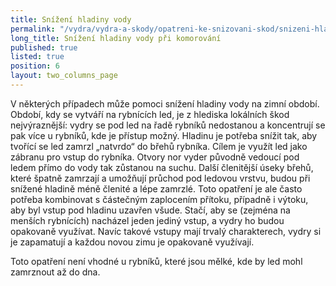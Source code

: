 ```yaml
---
title: Snížení hladiny vody
permalink: "/vydra/vydra-a-skody/opatreni-ke-snizovani-skod/snizeni-hladiny-vody"
long_title: Snížení hladiny vody při komorování
published: true
listed: true
position: 6
layout: two_columns_page
---
```

V některých případech může pomoci snížení hladiny vody na zimní období.
Období, kdy se vytváří na rybnících led, je z hlediska lokálních škod
nejvýraznější: vydry se pod led na řadě rybníků nedostanou a koncentrují
se pak více u rybníků, kde je přístup možný. Hladinu je potřeba snížit
tak, aby tvořící se led zamrzl „natvrdo“ do břehů rybníka. Cílem je
využít led jako zábranu pro vstup do rybníka. Otvory nor vyder původně
vedoucí pod ledem přímo do vody tak zůstanou na suchu. Další členitější
úseky břehů, které špatně zamrzají a umožňují průchod pod ledovou
vrstvu, budou při snížené hladině méně členité a lépe zamrzlé. Toto
opatření je ale často potřeba kombinovat s částečným zaplocením přítoku,
případně i výtoku, aby byl vstup pod hladinu uzavřen všude. Stačí, aby
se (zejména na menších rybnících) nacházel jeden jediný vstup, a vydry
ho budou opakovaně využívat. Navíc takové vstupy mají trvalý
charakterech, vydry si je zapamatují a každou novou zimu je opakovaně
využívají.

Toto opatření není vhodné u rybníků, které jsou mělké, kde by led mohl
zamrznout až do dna.
